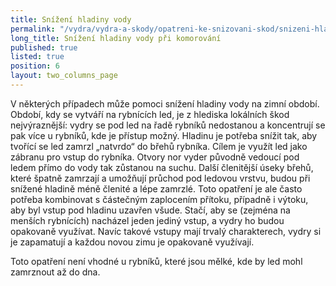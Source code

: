 ```yaml
---
title: Snížení hladiny vody
permalink: "/vydra/vydra-a-skody/opatreni-ke-snizovani-skod/snizeni-hladiny-vody"
long_title: Snížení hladiny vody při komorování
published: true
listed: true
position: 6
layout: two_columns_page
---
```

V některých případech může pomoci snížení hladiny vody na zimní období.
Období, kdy se vytváří na rybnících led, je z hlediska lokálních škod
nejvýraznější: vydry se pod led na řadě rybníků nedostanou a koncentrují
se pak více u rybníků, kde je přístup možný. Hladinu je potřeba snížit
tak, aby tvořící se led zamrzl „natvrdo“ do břehů rybníka. Cílem je
využít led jako zábranu pro vstup do rybníka. Otvory nor vyder původně
vedoucí pod ledem přímo do vody tak zůstanou na suchu. Další členitější
úseky břehů, které špatně zamrzají a umožňují průchod pod ledovou
vrstvu, budou při snížené hladině méně členité a lépe zamrzlé. Toto
opatření je ale často potřeba kombinovat s částečným zaplocením přítoku,
případně i výtoku, aby byl vstup pod hladinu uzavřen všude. Stačí, aby
se (zejména na menších rybnících) nacházel jeden jediný vstup, a vydry
ho budou opakovaně využívat. Navíc takové vstupy mají trvalý
charakterech, vydry si je zapamatují a každou novou zimu je opakovaně
využívají.

Toto opatření není vhodné u rybníků, které jsou mělké, kde by led mohl
zamrznout až do dna.
